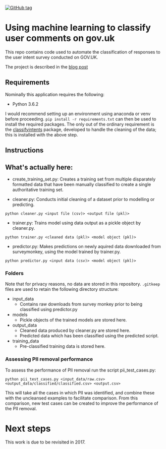 [![GitHub tag](https://img.shields.io/github/tag/ukgovdatascience/classifyintentspipe.svg)](https://github.com/ukgovdatascience/classifyintentspipe/releases)

# Using machine learning to classify user comments on gov.uk

This repo contains code used to automate the classification of responses to the user intent survey conducted on GOV.UK.

The project is described in the [blog post](https://gdsdata.blog.gov.uk/2016/12/20/using-machine-learning-to-classify-user-comments-on-gov-uk/)

## Requirements

Nominally this application requires the following:

* Python 3.6.2

I would recommend setting up an environment using anaconda or venv before proceeding. `pip install -r requirements.txt` can then be used to install the required packages.
The only out of the ordinary requirement is the [classifyintents](https://github.com/ukgovdatascience/classifyintents) package, developed to handle the cleaning of the data; this is installed with the above step.

## Instructions

## What's actually here:

* create_training_set.py: Creates a training set from multiple disparately formatted data that have been manually classified to create a single authoritative training set.

* cleaner.py: Conducts initial cleaning of a dataset prior to modelling or predicting.

```
python cleaner.py <input file (csv)> <output file (pkl)>
```

* trainer.py: Trains model using data output as a pickle object by cleaner.py.

```
python trainer.py <cleaned data (pkl)> <model object (pkl)>
```

* predictor.py: Makes predictions on newly aquired data downloaded from surveymonkey, using the model trained by trainer.py.

```
python predictor.py <input data (csv)> <model object (pkl)>
```

### Folders

Note that for privacy reasons, no data are stored in this repository. `.gitkeep` files are used to retain the following directory structure:

* input_data
    * Contains raw downloads from survey monkey prior to being classified using predictor.py
* models
    * Pickle objects of the trained models are stored here.
* output_data
    * Cleaned data produced by cleaner.py are stored here.
    * Predicted data which has been classified using the predicted script.
* training_data
    * Pre-classified training data is stored here.

### Assessing PII removal performance

To assess the performance of PII removal run the script pii_test_cases.py:

```
python pii_test_cases.py <input_data/raw.csv> <output_data/classified/classified.csv> <output.csv>
```

This will take all the cases in which PII was identified, and combine these with the uncleansed examples to facilitate comparison.
From this comparison, new test cases can be created to improve the performance of the PII removal.

# Next steps

This work is due to be revisited in 2017.
